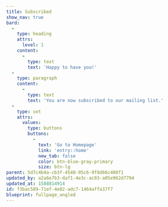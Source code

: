 ```yaml
---
title: Subscribed
show_nav: true
bard:
  -
    type: heading
    attrs:
      level: 1
    content:
      -
        type: text
        text: 'Happy to have you!'
  -
    type: paragraph
    content:
      -
        type: text
        text: 'You are now subscribed to our mailing list.'
  -
    type: set
    attrs:
      values:
        type: buttons
        buttons:
          -
            text: 'Go to Homepage'
            link: 'entry::home'
            new_tab: false
            color: btn-blue-gray-primary
            size: btn-lg
parent: 5d7c4b4a-cb3f-4540-95c6-9f8d66c480f1
updated_by: a2a6e7b3-daf1-4e3c-ac03-a05e962d7794
updated_at: 1588814914
id: f3bac589-71ef-4e02-adc7-1464affa37f7
blueprint: fullpage_angled
---
```

